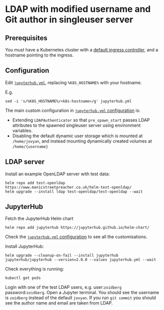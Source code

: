 # LDAP with modified username and Git author in singleuser server

## Prerequisites

You must have a Kubernetes cluster with a [default ingress controller](https://kubernetes.io/docs/concepts/services-networking/ingress/), and a hostname pointing to the ingress.

## Configuration

Edit [`jupyterhub.yml`](./jupyterhub.yml), replacing `%K8S_HOSTNAME%` with your hostname.

E.g.

```
sed -i 's/%K8S_HOSTNAME%/<k8s-hostname>/g' jupyterhub.yml
```

The main custom configuration in [`jupyterhub.yml` configuration](./jupyterhub.yml) is:

- Extending `LDAPAuthenticator` so that `pre_spawn_start` passes LDAP attributes to the spawned singleuser server using environment variables.
- Disabling the default dynamic user storage which is mounted at `/home/jovyan`, and instead mounting dynamically created volumes at `/home/{username}`

## LDAP server

Install an example OpenLDAP server with test data:

```
helm repo add test-openldap https://www.manicstreetpreacher.co.uk/helm-test-openldap/
helm upgrade --install ldap test-openldap/test-openldap --wait
```

## JupyterHub

Fetch the JupyterHub Helm chart

```
helm repo add jupyterhub https://jupyterhub.github.io/helm-chart/
```

Check the [`jupyterhub.yml` configuration](./jupyterhub.yml) to see all the customisations.

Install JupyterHub:

```
helm upgrade --cleanup-on-fail --install jupyterhub jupyterhub/jupyterhub --version=2.0.0 --values jupyterhub.yml --wait
```

Check everything is running:

```
kubectl get pods
```

Login with one of the test LDAP users, e.g. user:`zoidberg` password:`zoidberg`.
Open a Jupyter terminal.
You should see the username is `zoidberg` instead of the default `jovyan`.
If you run `git commit` you should see the author name and email are taken from LDAP.

